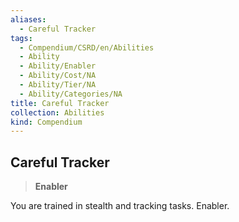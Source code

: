 ```yaml
---
aliases:
  - Careful Tracker
tags:
  - Compendium/CSRD/en/Abilities
  - Ability
  - Ability/Enabler
  - Ability/Cost/NA
  - Ability/Tier/NA
  - Ability/Categories/NA
title: Careful Tracker
collection: Abilities
kind: Compendium
---
```

## Careful Tracker  
>**Enabler**
  
You are trained in stealth and tracking tasks. Enabler.